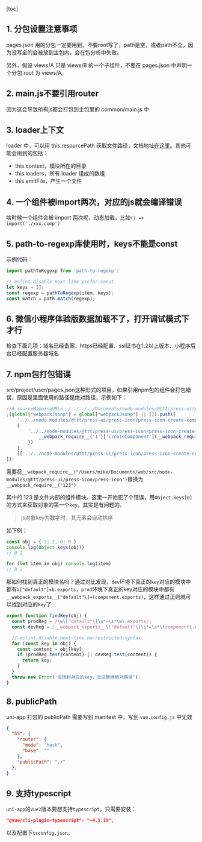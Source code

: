 [toc]

## 1. 分包设置注意事项

pages.json 用的分包一定要用到，不要root写了，path是空，或者path不全，因为没写全的会被放到主包内，会在包分析中失败。

另外，假设 views/A 只是 views/B 的一个子组件，不要在 pages.json 中声明一个分包 root 为 views/A。


## 2. main.js不要引用router

因为这会导致所有js都会打包到主包里的 common/main.js 中


## 3. loader上下文



loader 中，可以用 this.resourcePath 获取文件路径，文档地址[在这里](https://www.webpackjs.com/api/loaders/)。其他可能会用到的包括：

- this.context，模块所在的目录
- this.loaders，所有 loader 组成的数组
- this.emitFile，产生一个文件

## 4. 一个组件被import两次，对应的js就会编译错误

啥时候一个组件会被 import 两次呢，动态加载，比如`() => import('./xxx.comp')`



## 5. path-to-regexp库使用时，keys不能是const

示例代码：

```ts
import pathToRegexp from 'path-to-regexp';

// eslint-disable-next-line prefer-const
let keys = [];
const regexp = pathToRegexp(item, keys);
const match = path.match(regexp);
```

## 6. 微信小程序体验版数据加载不了，打开调试模式下才行

检查下面几项：域名已经备案、https已经配置、ssl证书在1.2以上版本、小程序后台已经配置服务器域名

## 7. npm包打包错误

src/project/user/pages.json这种形式的项目，如果引用npm包的组件会打包错误，原因是里面使用的路径是绝对路径，示例如下：

```ts
//# sourceMappingURL=../../../../Documents/node-modules/@ttt/press-ui/press-icon/press-icon.js.map
;(global["webpackJsonp"] = global["webpackJsonp"] || []).push([
    '../../node-modules/@ttt/press-ui/press-icon/press-icon-create-component',
    {
        '../../node-modules/@ttt/press-ui/press-icon/press-icon-create-component':(function(module, exports, __webpack_require__){
            __webpack_require__('1')['createComponent'](__webpack_require__("/Users/mike/Documents/web/src/node-modules/@ttt/press-ui/press-icon/press-icon"))
        })
    },
    [['../../node-modules/@ttt/press-ui/press-icon/press-icon-create-component']]
]);
```

需要将`__webpack_require__("/Users/mike/Documents/web/src/node-modules/@ttt/press-ui/press-icon/press-icon")`替换为`__webpack_require__("123")`

其中的 123 是文件内部的组件模块。这里一开始犯了个错误，用`Object.keys[0]`的方式来获取对象的第一个`key`，其实是有问题的。

>js对象key为数字时，其元素会自动排序

如下例：

```ts
const obj = { 2: 2, 0: 0 }
console.log(Object.keys(obj))
// 0 2

for (let item in obj) console.log(item)
// 0 2
```

那如何找到真正的模块名吗？通过对比发现，`dev`环境下真正的`key`对应的模块中都有`a["default"]=b.exports`，`prod`环境下真正的key对应的模块中都有`__webpack_exports__["default"\]=(component.exports)`，这样通过正则就可以找到对应的`key`了

```ts
export function findKey(obj) {
  const prodReg = /\w\["default"\]\s*=\s*\w\.exports/;
  const devReg = /__webpack_exports__\["default"\]\s*=\s*\(component\.exports\)/;

  // eslint-disable-next-line no-restricted-syntax
  for (const key in obj) {
    const content = obj[key];
    if (prodReg.test(content) || devReg.test(content)) {
      return key;
    }
  }
  throw new Error('没找到对应的key，无法替换绝对路径');
}
```

## 8. publicPath

uni-app 打包的 publicPath 需要写到 manifest 中，写到 `vue.config.js` 中无效


```json
{
  "h5": {
    "router": {
      "mode": "hash",
      "base": ""
    },
    "publicPath": "./"
  },
}
```


## 9. 支持typescript

`uni-app`的`Vue2`版本要想支持`typescript`，只需要安装：

```json
"@vue/cli-plugin-typescript": "~4.5.19",
```

以及配置下`tsconfig.json`。

